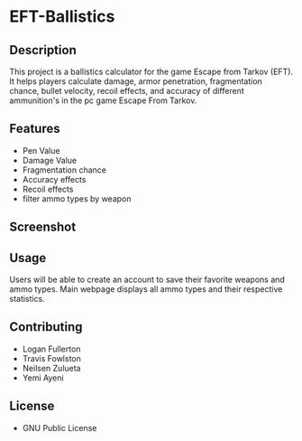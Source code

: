 # EFT-Ballistics

## Description

This project is a ballistics calculator for the game Escape from Tarkov (EFT). It helps players calculate damage, armor penetration, fragmentation chance, bullet velocity, recoil effects, and accuracy of different ammunition's in the pc game Escape From Tarkov.

## Features

- Pen Value
- Damage Value
- Fragmentation chance
- Accuracy effects
- Recoil effects
- filter ammo types by weapon

## Screenshot


## Usage

Users will be able to create an account to save their favorite weapons and ammo types. Main webpage displays all ammo types and their respective statistics.

## Contributing

- Logan Fullerton
- Travis Fowlston
- Neilsen Zulueta
- Yemi Ayeni

## License

- GNU Public License 
